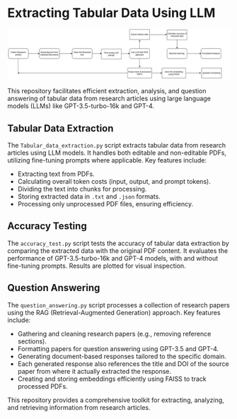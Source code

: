 # Extracting Tabular Data Using LLM

![Flow Chart](./flow_chartio.png)

This repository facilitates efficient extraction, analysis, and question answering of tabular data from research articles using large language models (LLMs) like GPT-3.5-turbo-16k and GPT-4.

## Tabular Data Extraction

The `Tabular_data_extraction.py` script extracts tabular data from research articles using LLM models. It handles both editable and non-editable PDFs, utilizing fine-tuning prompts where applicable. Key features include:

- Extracting text from PDFs.
- Calculating overall token costs (input, output, and prompt tokens).
- Dividing the text into chunks for processing.
- Storing extracted data in `.txt` and `.json` formats.
- Processing only unprocessed PDF files, ensuring efficiency.

## Accuracy Testing

The `accuracy_test.py` script tests the accuracy of tabular data extraction by comparing the extracted data with the original PDF content. It evaluates the performance of GPT-3.5-turbo-16k and GPT-4 models, with and without fine-tuning prompts. Results are plotted for visual inspection.

## Question Answering

The `question_answering.py` script processes a collection of research papers using the RAG (Retrieval-Augmented Generation) approach. Key features include:

- Gathering and cleaning research papers (e.g., removing reference sections).
- Formatting papers for question answering using GPT-3.5 and GPT-4.
- Generating document-based responses tailored to the specific domain.
- Each generated response also references the title and DOI of the source paper from where it actually extracted the response.
- Creating and storing embeddings efficiently using FAISS to track processed PDFs.

This repository provides a comprehensive toolkit for extracting, analyzing, and retrieving information from research articles.
